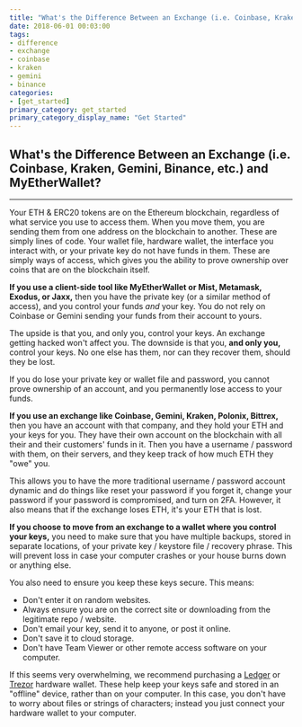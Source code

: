 ```yaml
---
title: "What's the Difference Between an Exchange (i.e. Coinbase, Kraken, Gemini, Binance, etc.) and MyEtherWallet?"
date: 2018-06-01 00:03:00
tags:
- difference
- exchange
- coinbase
- kraken
- gemini
- binance
categories:
- [get_started]
primary_category: get_started
primary_category_display_name: "Get Started"
---
```


## What's the Difference Between an Exchange (i.e. Coinbase, Kraken, Gemini, Binance, etc.) and MyEtherWallet?
***

Your ETH & ERC20 tokens are on the Ethereum blockchain, regardless of what service you use to access them. When you move them, you are sending them from one address on the blockchain to another. These are simply lines of code. Your wallet file, hardware wallet, the interface you interact with, or your private key  do not have funds in them. These are simply ways of access, which gives you the ability to prove ownership over coins that are on the blockchain itself.

**If you use a client-side tool like MyEtherWallet or Mist, Metamask, Exodus, or Jaxx,** then you have the private key (or a similar method of access), and you control your funds *and* your key. You do not rely on Coinbase or Gemini sending your funds from their account to yours.

The upside is that you, and only you, control your keys. An exchange getting hacked won't affect you. The downside is that you, **and only you,** control your keys. No one else has them, nor can they recover them, should they be lost.

If you do lose your private key or wallet file and password, you cannot prove ownership of an account, and you permanently lose access to your funds.

**If you use an exchange like Coinbase, Gemini, Kraken, Polonix, Bittrex,** then you have an account with that company, and they hold your ETH and your keys for you. They have their own account on the blockchain with all their and their customers' funds in it. Then you have a username / password with them, on their servers, and they keep track of how much ETH they "owe" you.

This allows you to have the more traditional username / password account dynamic and do things like reset your password if you forget it, change your password if your password is compromised, and turn on 2FA. However, it also means that if the exchange loses ETH, it's your ETH that is lost.

**If you choose to move from an exchange to a wallet where you control your keys,** you need to make sure that you have multiple backups, stored in separate locations, of your private key / keystore file / recovery phrase. This will prevent loss in case your computer crashes or your house burns down or anything else.

You also need to ensure you keep these keys secure. This means:

* Don't enter it on random websites.
* Always ensure you are on the correct site or downloading from the legitimate repo / website.
* Don't email your key, send it to anyone, or post it online.
* Don't save it to cloud storage.
* Don't have Team Viewer or other remote access software on your computer.

If this seems very overwhelming, we recommend purchasing a [Ledger]() or [Trezor]() hardware wallet. These help keep your keys safe and stored in an "offline" device, rather than on your computer. In this case, you don't have to worry about files or strings of characters; instead you just connect your hardware wallet to your computer.